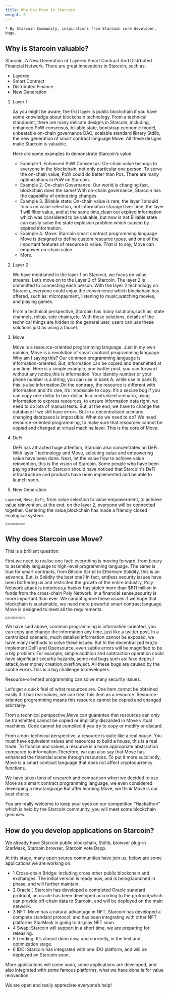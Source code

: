 ```yaml
---
title: Why Use Move in Starcoin
weight: 6
---
```


```
* By Starcoin Community, inspirations from Starcoin core developer, Hugo. 
```



## Why is Starcoin valuable?

Starcoin, A New Generation of Layered Smart Contract And Distrbuted Financial Network. There are great innovations in Starcoin, such as:

* Layered
* Smart Contract
* Distributed Finance
* New Generation

1. Layer 1

   As you might be aware, the first layer is public blockchain if you have some knowledge about blockchain technology. From a technical standpoint, there are many delicate designs in Starcoin, including, enhanced PoW consensus, billable state, bootstrap economic model, unbeatable on-chain governance DAO, scalable standard library Stdlib, the new generation of smart contract language Move. All these designs make Starcoin is valuable.

   Here are some examples to demonstrate Starcoin’s value.

   * Example 1. Enhanced PoW Consensus: On-chain value belongs to everyone in the blockchain, not only particular one person. To serve the on-chain value, PoW could do better than Pos. There are many optimizations in PoW on Starcoin.
   * Example 2. On-chain Governance: Our world is changing fast, blockchain does the same! With on-chain governance, Starcoin has the capability of embracing changes.
   * Example 3. Billable state: On-chain value is rare, the layer 1 should focus on value selection, not information storage.Over time, the layer 1 will filter value, and at the same time,clean out expired information which was considered to be valuable, but now is not.Billable state can easily solve the state explosion problem which caused by expired information.
   * Example 4. Move: Starcoin smart contract programming language Move is designed to define custom resource types, and one of the important features of resource is value. That is to say, Move can empower on-chain value.
   * More.

2. Layer 2

   We have mentioned in the layer 1 on Starcoin, we focus on value streams. Let’s move on to the Layer 2 of Starcoin. The layer 2 is committed to connecting each person. With the layer 2 technology on Starcoin, everyone could enjoy the convenience which blockchain has offered, such as: micropayment, listening to music,watching movies, and playing games.

   From a technical perspective, Starcoin has many solutions,such as: state channels, rollup, side chains,etc. With these solutions, details of the technical things are hidden to the general user, users can use these solutions just as using a faucet.

3. Move

   Move is a resource-oriented programming language. Just in my own opinion, Move is a revolution of smart contract programming language. Why am I saying this? Our common programming language is information-oriented. But, information can be copied and transmitted at any time. Here is a simple example, one twitter post, you can forward without any notice,this is information. Your identity number or your phone number is a string, you can use in bank A, while use in bank B, this is also information.On the contrary, the resource is different with information,and it’s rare, it’s impossible to copy. It’s a secure bug if you can copy one-dollar to two-dollar. In a centralized scenario, using information to express resources, to ensure information data right, we need to do lots of manual tests. But, at the end, we have to change the database if we still have errors. But in a decentralized scenario, changing databases is impossible. What do we need to do? We need resource-oriented programming, to make sure that resources cannot be copied and changed at virtual machine level. This is the core of Move.

4. DeFi

   DeFi has attracted huge attention, Starcoin also concentrates on DeFi. With layer 1 technology and Move, selecting value and empowering value have been done. Next, let the value flow to achieve value reinvention, this is the vision of Starcoin.
   Some people who have been paying attention to Starcoin should have noticed that Starcoin's DeFi infrastructure and products have been implemented and be able to launch soon. 
   
5. New Generation

`Layered`, `Move`, `DeFi`, from value selection to value empowerment, to achieve value reinvention, at the end, on the layer 2, everyone will be connected together. Centering the value,blockchain has made a friendly closed ecological system.

<img src="https://tva1.sinaimg.cn/large/008i3skNly1gyy16ahfosj30i60iawex.jpg" alt="1643699567397" style="zoom:50%;" />



## Why does Starcoin use Move?

This is a brilliant question.

First,we need to realise one fact: everything is moving forward, from binary to  assembly language to high-level programming language. The same is true for smart contracts, from Bitcoin Script to Ethereum Solidity, this is an advance. But, is Solidity the best one? In fact, endless security issues have been bothering us and restricted the growth of the entire industry, Poly Network attack is notorious,a hacker has stolen more than $611 million in funds from the cross-chain Poly Network. In a financial sense,security is more important than ever. We cannot ignore these issues if we hope that blockchain is sustainable, we need more powerful smart contract language. Move is designed to meet all the requirements.

<img src="https://tva1.sinaimg.cn/large/008i3skNly1gvfrutdahkj60my0c23yw02.jpg" alt="1634263794276" style="zoom:50%;" />

We have said above, common programming is information-oriented, you can copy and change the information any time, just like a twitter post. In a centralized scenario, much detailed information cannot be exposed, we have many methods to solve these issues. But In the decentralized era,to implement DeFi and Opensource, even subtle errors will be magnified to be a big problem. For example, simple addition and subtraction operation could have significant security hazards, some real bugs such as: fake deposit attack,over money creation,overflow,ect. All these bugs are caused by the subtle errors.This is a big challenge to developers.

Resource-oriented programming can solve many security issues.

Let’s get a quick feel of what resources are. One item cannot be obtained easily if it has real values, we can treat this item as a resource. Resource-oriented programming means this resource cannot be copied and changed arbitrarily.

From a technical perspective,Move can guarantee that resources can only be transmitted,cannot be copied or implicitly discarded in Move virtual machines. Code cannot be compiled if you try to copy or modify or discard. 

From a non-technical perspective, a resource is quite like a real house. You must have equivalent values and resources to build a house, this is a real trade. To finance and values,a resource is a more appropriate abstraction compared to information.Therefore, we can also say that Move has enhanced the financial scene through resources. To put it more succinctly, Move is a smart contract language that does not affect cryptocurrency functions.

We have taken tons of research and comparison when we decided to use Move as a smart contract programming language, we even considered developing a new language.But after learning Move, we think Move is our best choice.

You are really welcome to keep your eyes on our competition “Hackathon” which is held by the Starcoin community, you will meet some blockchain geniuses.



## How do you develop applications on Starcoin?

We already have Starcoin public blockchain, Stdlib, browser plug-in StarMask, Starcoin browser, Starcoin vote Dapp.

At this stage, many open source communities have join us, below are some applications we are working on:

* 1 Cross-chain Bridge: including cross other public blockchain and exchanges. The initial version is ready now, and is being launched in phase, and will further maintain.
* 2 Oracle：Starcoin has developed a completed Oracle standard protocol, an oracle has been developed according to the protocol,which can provide off-chain data to Starcoin, and will be deployed on the main network.
* 3 NFT: Move has a natural advantage in NFT, Starcoin has developed a complete standard protocol, and has been integrating with other NFT platforms.StarMask is going to display NFT soon.
* 4 Swap: Starcoin will support in a short time, we are preparing for releasing.
* 5 Lending: It’s almost done now, and currently, in the test and optimization stage.
* 6 IDO: Starcoin has integrated with one IDO platform, and will be deployed on Starcoin soon.

More applications will come soon, some applications are developed, and also integrated with some famous platforms, what we have done is for value reinvention.

We are open and really appreciate everyone’s help! 
